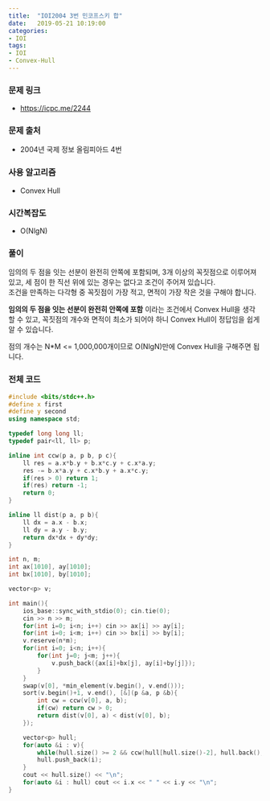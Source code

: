```yaml
---
title:  "IOI2004 3번 민코프스키 합"
date:   2019-05-21 10:19:00
categories:
- IOI
tags:
- IOI
- Convex-Hull
---
```


### 문제 링크
* https://icpc.me/2244

### 문제 출처
* 2004년 국제 정보 올림피아드 4번

### 사용 알고리즘
* Convex Hull

### 시간복잡도
* O(NlgN)

### 풀이
임의의 두 점을 잇는 선분이 완전히 안쪽에 포함되며, 3개 이상의 꼭짓점으로 이루어져 있고, 세 점이 한 직선 위에 있는 경우는 없다고 조건이 주어져 있습니다.<Br>
조건을 만족하는 다각형 중 꼭짓점이 가장 적고, 면적이 가장 작은 것을 구해야 합니다.

**임의의 두 점을 잇는 선분이 완전히 안쪽에 포함** 이라는 조건에서 Convex Hull을 생각할 수 있고, 꼭짓점의 개수와 면적이 최소가 되어야 하니 Convex Hull이 정답임을 쉽게 알 수 있습니다.

점의 개수는 N*M &lt;= 1,000,000개이므로 O(NlgN)만에 Convex Hull을 구해주면 됩니다.

### 전체 코드
```cpp
#include <bits/stdc++.h>
#define x first
#define y second
using namespace std;

typedef long long ll;
typedef pair<ll, ll> p;

inline int ccw(p a, p b, p c){
	ll res = a.x*b.y + b.x*c.y + c.x*a.y;
	res -= b.x*a.y + c.x*b.y + a.x*c.y;
	if(res > 0) return 1;
	if(res) return -1;
	return 0;
}

inline ll dist(p a, p b){
	ll dx = a.x - b.x;
	ll dy = a.y - b.y;
	return dx*dx + dy*dy;
}

int n, m;
int ax[1010], ay[1010];
int bx[1010], by[1010];

vector<p> v;

int main(){
	ios_base::sync_with_stdio(0); cin.tie(0);
	cin >> n >> m;
	for(int i=0; i<n; i++) cin >> ax[i] >> ay[i];
	for(int i=0; i<m; i++) cin >> bx[i] >> by[i];
	v.reserve(n*m);
	for(int i=0; i<n; i++){
		for(int j=0; j<m; j++){
			v.push_back({ax[i]+bx[j], ay[i]+by[j]});
		}
	}
	swap(v[0], *min_element(v.begin(), v.end()));
	sort(v.begin()+1, v.end(), [&](p &a, p &b){
		int cw = ccw(v[0], a, b);
		if(cw) return cw > 0;
		return dist(v[0], a) < dist(v[0], b);
	});

	vector<p> hull;
	for(auto &i : v){
		while(hull.size() >= 2 && ccw(hull[hull.size()-2], hull.back(), i) <= 0) hull.pop_back();
		hull.push_back(i);
	}
	cout << hull.size() << "\n";
	for(auto &i : hull) cout << i.x << " " << i.y << "\n";
}
```
